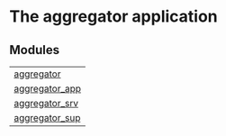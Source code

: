 

# The aggregator application #


## Modules ##


<table width="100%" border="0" summary="list of modules">
<tr><td><a href="aggregator.md" class="module">aggregator</a></td></tr>
<tr><td><a href="aggregator_app.md" class="module">aggregator_app</a></td></tr>
<tr><td><a href="aggregator_srv.md" class="module">aggregator_srv</a></td></tr>
<tr><td><a href="aggregator_sup.md" class="module">aggregator_sup</a></td></tr></table>

